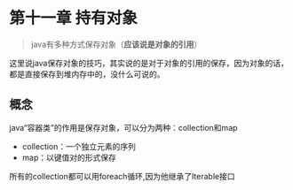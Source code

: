# 第十一章 持有对象

> java有多种方式保存对象（**应该说是对象的引用**）

这里说java保存对象的技巧，其实说的是对于对象的引用的保存，因为对象的话，都是直接保存到堆内存中的，没什么可说的。

## 概念
java“容器类”的作用是保存对象，可以分为两种：collection和map
- collection：一个独立元素的序列
- map：以键值对的形式保存

所有的collection都可以用foreach循环,因为他继承了Iterable接口